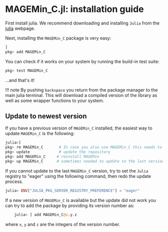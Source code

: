 # MAGEMin_C.jl: installation guide

First install julia. We recommend downloading and installing `Julia` from the [julia](https://julialang.org) webpage.

Next, installing the `MAGEMin_C` package is very easy:
```julia
]
pkg> add MAGEMin_C
```
You can check if it works on your system by running the build-in test suite:
```julia
pkg> test MAGEMin_C
```

...and that's it!

!!! note
    By pushing `backspace` you return from the package manager to the main julia terminal. This will download a compiled version of the library as well as some wrapper functions to your system.

## Update to newest version

If you have a previous version of `MAGEMin_C` installed, the easiest way to update `MAGEMin_C` is the following:

```julia
julia>]
pkg> rm MAGEMin_C       # In case you also use MAGEMin_C this needs to be removed first before updating it, as MAGEMinApp is locked on the last version of MAGEMin_C
pkg> update             # update the repository
pkg> add MAGEMin_C     # reinstall MAGEMin
pkg> up MAGEMin_C      # sometimes needed to update to the last version
```

If you cannot update to the last `MAGEMin_C` version, try to set the `Julia` registry to "eager" using the following command, then redo the update process.

```julia
julia> ENV["JULIA_PKG_SERVER_REGISTRY_PREFERENCE"] = "eager"
```

If a new version of `MAGEMin_C` is available but the update did not work you can try to add the package by providing its version  number as:

```julia
    julia> ] add MAGEMin_C@x.y.z
```

where `x`, `y` and `z` are the integers of the version  number.